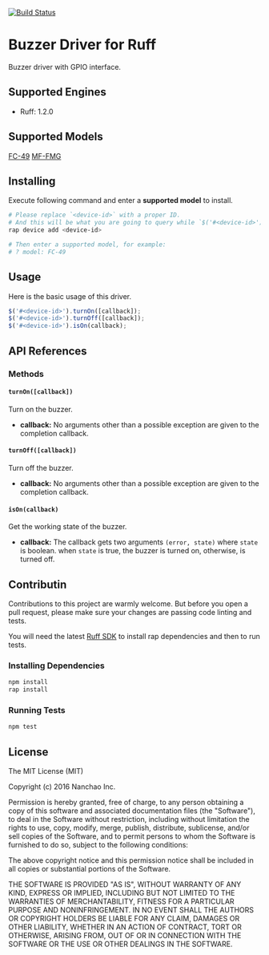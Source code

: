 [![Build Status](https://travis-ci.org/ruff-drivers/buzzer-gpio.svg)](https://travis-ci.org/ruff-drivers/buzzer-gpio)

# Buzzer Driver for Ruff

Buzzer driver with GPIO interface.

## Supported Engines

* Ruff: 1.2.0

## Supported Models

[FC-49](https://rap.ruff.io/devices/FC-49)
[MF-FMG](https://rap.ruff.io/devices/MH-FMG)

## Installing

Execute following command and enter a **supported model** to install.

```sh
# Please replace `<device-id>` with a proper ID.
# And this will be what you are going to query while `$('#<device-id>')`.
rap device add <device-id>

# Then enter a supported model, for example:
# ? model: FC-49
```

## Usage

Here is the basic usage of this driver.

```js
$('#<device-id>').turnOn([callback]);
$('#<device-id>').turnOff([callback]);
$('#<device-id>').isOn(callback);
```

## API References

### Methods

#### `turnOn([callback])`

Turn on the buzzer.

- **callback:** No arguments other than a possible exception are given to the completion callback.

#### `turnOff([callback])`

Turn off the buzzer.

- **callback:** No arguments other than a possible exception are given to the completion callback.

#### `isOn(callback)`

Get the working state of the buzzer.

- **callback:** The callback gets two arguments `(error, state)` where `state` is boolean.
when `state` is true, the buzzer is turned on, otherwise, is turned off.

## Contributin

Contributions to this project are warmly welcome. But before you open a pull request, please make sure your changes are passing code linting and tests.

You will need the latest [Ruff SDK](https://ruff.io/) to install rap dependencies and then to run tests.

### Installing Dependencies

```sh
npm install
rap install
```

### Running Tests

```sh
npm test
```

## License

The MIT License (MIT)

Copyright (c) 2016 Nanchao Inc.

Permission is hereby granted, free of charge, to any person obtaining a copy of this software and associated documentation files (the "Software"), to deal in the Software without restriction, including without limitation the rights to use, copy, modify, merge, publish, distribute, sublicense, and/or sell copies of the Software, and to permit persons to whom the Software is furnished to do so, subject to the following conditions:

The above copyright notice and this permission notice shall be included in all copies or substantial portions of the Software.

THE SOFTWARE IS PROVIDED "AS IS", WITHOUT WARRANTY OF ANY KIND, EXPRESS OR IMPLIED, INCLUDING BUT NOT LIMITED TO THE WARRANTIES OF MERCHANTABILITY, FITNESS FOR A PARTICULAR PURPOSE AND NONINFRINGEMENT. IN NO EVENT SHALL THE AUTHORS OR COPYRIGHT HOLDERS BE LIABLE FOR ANY CLAIM, DAMAGES OR OTHER LIABILITY, WHETHER IN AN ACTION OF CONTRACT, TORT OR OTHERWISE, ARISING FROM, OUT OF OR IN CONNECTION WITH THE SOFTWARE OR THE USE OR OTHER DEALINGS IN THE SOFTWARE.
